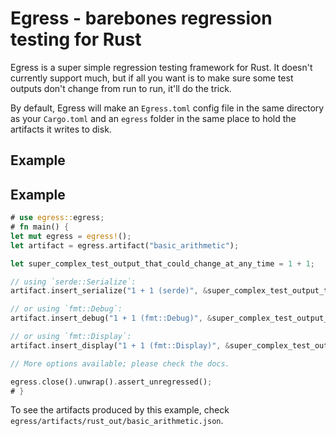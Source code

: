 # Egress - barebones regression testing for Rust

Egress is a super simple regression testing framework for Rust. It
doesn't currently support much, but if all you want is to make sure
some test outputs don't change from run to run, it'll do the trick.

By default, Egress will make an `Egress.toml` config file in the same
directory as your `Cargo.toml` and an `egress` folder in the same place
to hold the artifacts it writes to disk.

## Example

## Example

```rust
# use egress::egress;
# fn main() {
let mut egress = egress!();
let artifact = egress.artifact("basic_arithmetic");

let super_complex_test_output_that_could_change_at_any_time = 1 + 1;

// using `serde::Serialize`:
artifact.insert_serialize("1 + 1 (serde)", &super_complex_test_output_that_could_change_at_any_time);

// or using `fmt::Debug`:
artifact.insert_debug("1 + 1 (fmt::Debug)", &super_complex_test_output_that_could_change_at_any_time);

// or using `fmt::Display`:
artifact.insert_display("1 + 1 (fmt::Display)", &super_complex_test_output_that_could_change_at_any_time);

// More options available; please check the docs.

egress.close().unwrap().assert_unregressed();
# }
```

To see the artifacts produced by this example, check `egress/artifacts/rust_out/basic_arithmetic.json`.